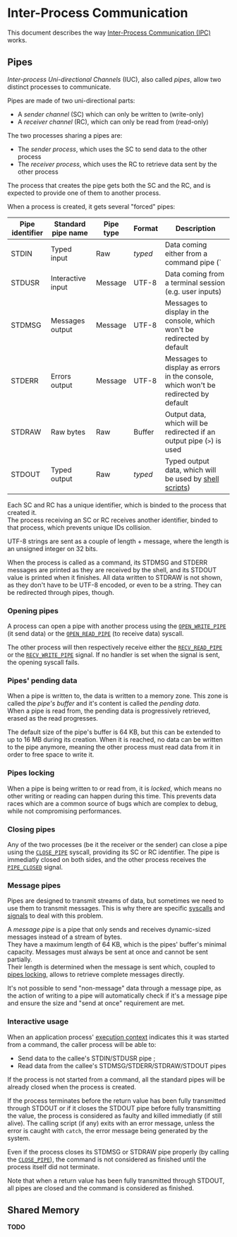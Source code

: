 # Inter-Process Communication

This document describes the way [Inter-Process Communication (IPC)](../technical/ipc.md) works.

## Pipes

_Inter-process Uni-directional Channels_ (IUC), also called _pipes_, allow two distinct processes to communicate.

Pipes are made of two uni-directional parts:

- A _sender channel_ (SC) which can only be written to (write-only)
- A _receiver channel_ (RC), which can only be read from (read-only)

The two processes sharing a pipes are:

- The _sender process_, which uses the SC to send data to the other process
- The _receiver process_, which uses the RC to retrieve data sent by the other process

The process that creates the pipe gets both the SC and the RC, and is expected to provide one of them to another process.

When a process is created, it gets several "forced" pipes:

| Pipe identifier | Standard pipe name | Pipe type | Format  | Description                                                                                                |
| --------------- | ------------------ | --------- | ------- | ---------------------------------------------------------------------------------------------------------- |
| STDIN           | Typed input        | Raw       | _typed_ | Data coming either from a command pipe (`|`) or, if the input format is `buffer`, from an input pipe (`<`) |
| STDUSR          | Interactive input  | Message   | UTF-8   | Data coming from a terminal session (e.g. user inputs)                                                     |
| STDMSG          | Messages output    | Message   | UTF-8   | Messages to display in the console, which won't be redirected by default                                   |
| STDERR          | Errors output      | Message   | UTF-8   | Messages to display as errors in the console, which won't be redirected by default                         |
| STDRAW          | Raw bytes          | Raw       | Buffer  | Output data, which will be redirected if an output pipe (`>`) is used                                      |
| STDOUT          | Typed output       | Raw       | _typed_ | Typed output data, which will be used by [shell scripts](shell-scripting.md))                              |

Each SC and RC has a unique identifier, which is binded to the process that created it.  
The process receiving an SC or RC receives another identifier, binded to that process, which prevents unique IDs collision.

UTF-8 strings are sent as a couple of length + message, where the length is an unsigned integer on 32 bits.

When the process is called as a command, its STDMSG and STDERR messages are printed as they are received by the shell, and its STDOUT value is printed when it finishes. All data written to STDRAW is not shown, as they don't have to be UTF-8 encoded, or even to be a string. They can be redirected through pipes, though.

### Opening pipes

A process can open a pipe with another process using the [`OPEN_WRITE_PIPE`](syscalls.md#0x40-open_write_pipe) (it send data) or the [`OPEN_READ_PIPE`](syscalls.md#0x41-open_read_pipe) (to receive data) syscall.

The other process will then respectively receive either the [`RECV_READ_PIPE`](signals.md#0x40-recv_read_pipe) or the [`RECV_WRITE_PIPE`](signals.md#0x41-recv_write_pipe) signal. If no handler is set when the signal is sent, the opening syscall fails.

### Pipes' pending data

When a pipe is written to, the data is written to a memory zone. This zone is called the _pipe's buffer_ and it's content is called the _pending data_.  
When a pipe is read from, the pending data is progressively retrieved, erased as the read progresses.

The default size of the pipe's buffer is 64 KB, but this can be extended to up to 16 MB during its creation.
When it is reached, no data can be written to the pipe anymore, meaning the other process must read data from it in order to free space to write it.

### Pipes locking

When a pipe is being written to or read from, it is _locked_, which means no other writing or reading can happen during this time. This prevents data races which are a common source of bugs which are complex to debug, while not compromising performances.

### Closing pipes

Any of the two processes (be it the receiver or the sender) can close a pipe using the [`CLOSE_PIPE`](syscalls.md#0x46-close_pipe) syscall, providing its SC or RC identifier. The pipe is immediatly closed on both sides, and the other process receives the [`PIPE_CLOSED`](signals.md#0x42-pipe_closed) signal.

### Message pipes

Pipes are designed to transmit streams of data, but sometimes we need to use them to transmit messages. This is why there are specific [syscalls](syscalls.md) and [signals](signals.md) to deal with this problem.

A _message pipe_ is a pipe that only sends and receives dynamic-sized messages instead of a stream of bytes.  
They have a maximum length of 64 KB, which is the pipes' buffer's minimal capacity. Messages must always be sent at once and cannot be sent partially.  
Their length is determined when the message is sent which, coupled to [pipes locking](#pipes-locking), allows to retrieve complete messages directly.

It's not possible to send "non-message" data through a message pipe, as the action of writing to a pipe will automatically check if it's a message pipe and ensure the size and "send at once" requirement are met.

### Interactive usage

When an application process' [execution context](applications/context.md#execution-context) indicates this it was started from a command, the caller process will be able to:

- Send data to the callee's STDIN/STDUSR pipe ;
- Read data from the callee's STDMSG/STDERR/STDRAW/STDOUT pipes

If the process is not started from a command, all the standard pipes will be already closed when the process is created.

If the process terminates before the return value has been fully transmitted through STDOUT or if it closes the STDOUT pipe before fully transmitting the value, the process is considered as faulty and killed immediatly (if still alive). The calling script (if any) exits with an error message, unless the error is caught with `catch`, the error message being generated by the system.

Even if the process closes its STDMSG or STDRAW pipe properly (by calling the [`CLOSE_PIPE`](syscalls.md#0x46-close_pipe)), the command is not considered as finished until the process itself did not terminate.

Note that when a return value has been fully transmitted through STDOUT, all pipes are closed and the command is considered as finished.

## Shared Memory

**TODO**
